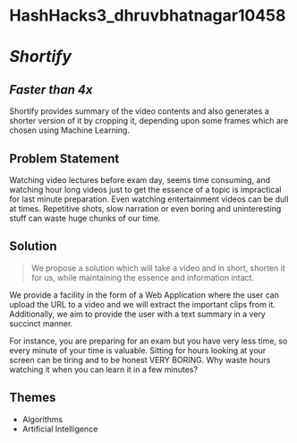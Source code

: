 # HashHacks3_dhruvbhatnagar10458

# ***Shortify***
## ***Faster than 4x***
 Shortify provides summary of the video contents and also generates a shorter version of it by cropping it, depending upon some frames which are chosen 
 using Machine Learning.


## Problem Statement
Watching video lectures before exam day, seems time consuming, and watching hour long videos just to get the essence of a topic is impractical for last minute preparation. Even watching entertainment videos can be dull at times. Repetitive shots, slow narration or even boring and uninteresting stuff can waste huge chunks of our time.   


## Solution
> We propose a solution which will take a video and in short, shorten it for us, while maintaining the essence and information intact.   

We provide a facility in the form of a Web Application where the user can upload the URL to a video and we will extract the important clips from it. Additionally, we aim to provide the user with a text summary in a very succinct manner. 

For instance, you are preparing for an exam but you have very less time, so every minute of your time is valuable. Sitting for hours looking at your screen can be tiring and to be honest VERY BORING. Why waste hours watching it when you can learn it in a few minutes?

## Themes 
* Algorithms 
* Artificial Intelligence
  





